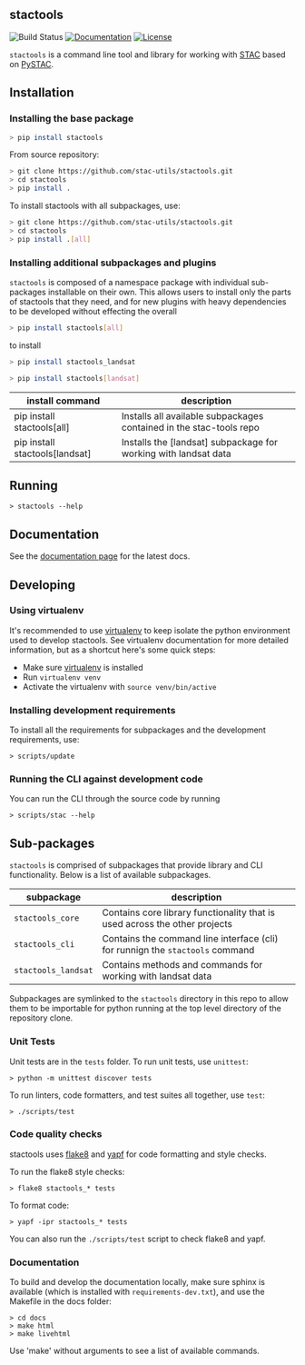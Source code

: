 ## stactools
![Build Status](https://github.com/stac-utils/stactools/workflows/CI/badge.svg?branch=develop)
[![Documentation](https://readthedocs.org/projects/stactools/badge/?version=latest)](https://stactools.readthedocs.io/en/latest/)
[![License](https://img.shields.io/badge/License-Apache%202.0-blue.svg)](https://opensource.org/licenses/Apache-2.0)

`stactools` is a command line tool and library for working with [STAC](https://stacspec.org) based on [PySTAC](https://github.com/stac-utils/pystac).

## Installation

### Installing the base package


```bash
> pip install stactools
```

From source repository:

```bash
> git clone https://github.com/stac-utils/stactools.git
> cd stactools
> pip install .
```

To install stactools with all subpackages, use:

```bash
> git clone https://github.com/stac-utils/stactools.git
> cd stactools
> pip install .[all]
```

### Installing additional subpackages and plugins

`stactools` is composed of a namespace package with individual sub-packages installable on their own. This allows users to install only the parts of stactools that they need, and for new plugins with heavy dependencies to be developed without effecting the overall

```bash
> pip install stactools[all]
```

to install

```bash
> pip install stactools_landsat
```

```bash
> pip install stactools[landsat]
```


| install command                    | description                                                         |
| ---------------------------------- | ------------------------------------------------------------------- |
| pip install stactools[all]         | Installs all available subpackages contained in the stac-tools repo |
| pip install stactools[landsat]     | Installs the [landsat] subpackage for working with landsat data     |


## Running

```
> stactools --help
```

## Documentation

See the [documentation page](https://stactools.readthedocs.io/en/latest/) for the latest docs.

## Developing

### Using virtualenv

It's recommended to use [virtualenv](https://virtualenv.pypa.io/en/latest/index.html) to keep isolate the python environment used to develop stactools. See virtualenv documentation for more detailed information, but as a shortcut here's some quick steps:

- Make sure [virtualenv](https://virtualenv.pypa.io/en/latest/installation.html) is installed
- Run `virtualenv venv`
- Activate the virtualenv with `source venv/bin/active`

### Installing development requirements

To install all the requirements for subpackages and the development requirements, use:

```
> scripts/update
```

### Running the CLI against development code

You can run the CLI through the source code by running

```
> scripts/stac --help
```

## Sub-packages

`stactools` is comprised of subpackages that provide library and CLI functionality. Below is a list of available subpackages.

| subpackage                    | description                                                                   |
| ----------------------------- | ----------------------------------------------------------------------------- |
| `stactools_core`              | Contains core library functionality that is used across the other projects    |
| `stactools_cli`               | Contains the command line interface (cli) for runnign the `stactools` command |
| `stactools_landsat`           | Contains methods and commands for working with landsat data                   |

Subpackages are symlinked to the `stactools` directory in this repo to allow them to be importable for python running at the top level directory of the repository clone.

### Unit Tests

Unit tests are in the `tests` folder. To run unit tests, use `unittest`:

```
> python -m unittest discover tests
```

To run linters, code formatters, and test suites all together, use `test`:

```
> ./scripts/test
```

### Code quality checks

stactools uses [flake8](http://flake8.pycqa.org/en/latest/) and [yapf](https://github.com/google/yapf) for code formatting and style checks.

To run the flake8 style checks:

```
> flake8 stactools_* tests
```

To format code:

```
> yapf -ipr stactools_* tests
```

You can also run the `./scripts/test` script to check flake8 and yapf.

### Documentation

To build and develop the documentation locally, make sure sphinx is available (which is installed with `requirements-dev.txt`), and use the Makefile in the docs folder:

```
> cd docs
> make html
> make livehtml
```

Use 'make' without arguments to see a list of available commands.
